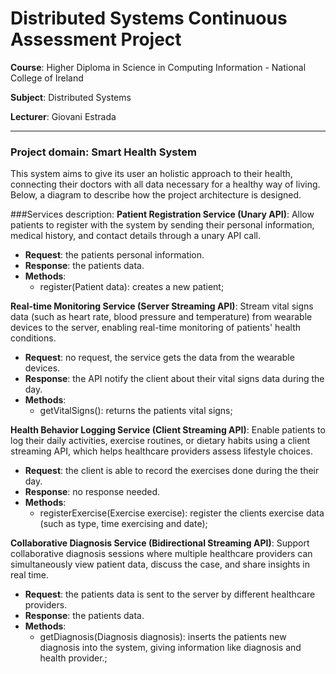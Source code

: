 # Distributed Systems Continuous Assessment Project

**Course**: Higher Diploma in Science in Computing Information - National College of Ireland

**Subject**: Distributed Systems

**Lecturer**: Giovani Estrada

---
### Project domain: Smart Health System
This system aims to give its user an holistic approach to their health, connecting their doctors with all data necessary for a healthy way of living. Below, a diagram to describe how the project architecture is designed.


###Services description:
**Patient Registration Service (Unary API)**: Allow patients to register with the system by sending their personal information, medical history, and contact details through a unary API call.
- **Request**: the patients personal information.
- **Response**: the patients data.
- **Methods**:
  - register(Patient data): creates a new patient;

**Real-time Monitoring Service (Server Streaming API)**: Stream vital signs data (such as heart rate, blood pressure and temperature) from wearable devices to the server, enabling real-time monitoring of patients' health conditions.
- **Request**: no request, the service gets the data from the wearable devices.
- **Response**: the API notify the client about their vital signs data during the day.
- **Methods**:
  - getVitalSigns(): returns the patients vital signs;

**Health Behavior Logging Service (Client Streaming API)**: Enable patients to log their daily activities, exercise routines, or dietary habits using a client streaming API, which helps healthcare providers assess lifestyle choices.
- **Request**: the client is able to record the exercises done during the their day.
- **Response**: no response needed.
- **Methods**:
  - registerExercise(Exercise exercise): register the clients exercise data (such as type, time exercising and date);

**Collaborative Diagnosis Service (Bidirectional Streaming API)**: Support collaborative diagnosis sessions where multiple healthcare providers can simultaneously view patient data, discuss the case, and share insights in real time.
- **Request**: the patients data is sent to the server by different healthcare providers.
- **Response**: the patients data.
- **Methods**:
  - getDiagnosis(Diagnosis diagnosis): inserts the patients new diagnosis into the system, giving information like diagnosis and health provider.;
